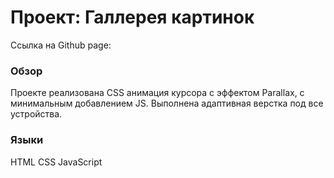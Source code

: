 # Проект: Галлерея картинок
Ссылка на Github page: 
### Обзор

Проекте реализована CSS анимация курсора с эффектом Parallax, с минимальным добавлением JS. Выполнена адаптивная верстка под все устройства. 

### Языки

HTML
CSS
JavaScript


